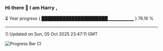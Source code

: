 ### Hi there 👋 I am Harry , 

⏳ Year progress { ██████████████████████▁▁▁▁▁▁▁▁ } 76.16 %

---

⏰ Updated on Sun, 05 Oct 2025 23:47:11 GMT

![Progress Bar CI](https://github.com/duykhang68/duykhang68/workflows/Progress%20Bar%20CI/badge.svg)
